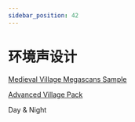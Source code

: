 ```yaml
---
sidebar_position: 42
---
```


# 环境声设计

[Medieval Village Megascans Sample](https://www.fab.com/listings/2e11a225-a6ea-4781-a3e1-fe975b461894)

[Advanced Village Pack](https://www.fab.com/listings/250a5622-d5fd-49fc-b1c4-0550a444e117)

Day & Night